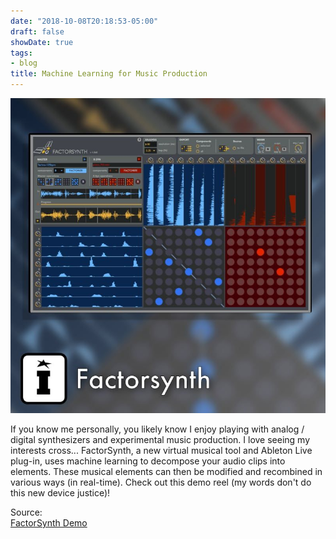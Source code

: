 ```yaml
---
date: "2018-10-08T20:18:53-05:00"
draft: false
showDate: true
tags:
- blog
title: Machine Learning for Music Production
---
```


![](https://raw.githubusercontent.com/JavOrraca/Home/gh-pages/assets/img/Factorsynth.jpg)

If you know me personally, you likely know I enjoy playing with analog / digital synthesizers and experimental music production. I love seeing my interests cross... FactorSynth, a new virtual musical tool and Ableton Live plug-in, uses machine learning to decompose your audio clips into elements. These musical elements can then be modified and recombined in various ways (in real-time). Check out this demo reel (my words don't do this new device justice)!

Source:
<br/>[FactorSynth Demo](https://vimeo.com/279984682)
